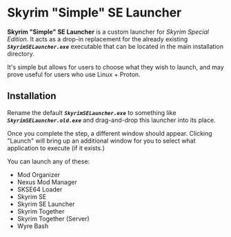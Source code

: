 # Skyrim "Simple" SE Launcher
**Skyrim "Simple" SE Launcher** is a custom launcher for *Skyrim Special Edition*.
It acts as a drop-in replacement for the already existing ***`SkyrimSELauncher.exe`*** executable that can be located in the main installation directory.

It's simple but allows for users to choose what they wish to launch, and may prove useful for users who use Linux + Proton.

## Installation
Rename the default ***`SkyrimSELauncher.exe`*** to something like ***`SkyrimSELauncher.old.exe`*** and drag-and-drop this launcher into its place.

Once you complete the step, a different window should appear.
Clicking "Launch" will bring up an additional window for you to select what application to execute (if it exists.)


You can launch any of these:
* Mod Organizer
* Nexus Mod Manager
* SKSE64 Loader
* Skyrim SE
* Skyrim SE Launcher
* Skyrim Together
* Skyrim Together (Server)
* Wyre Bash
